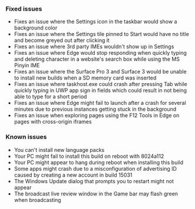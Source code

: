 ### Fixed issues
- Fixes an issue where the Settings icon in the taskbar would show a background color
- Fixes an issue where the Settings tile pinned to Start would have no title and become greyed out after clicking it
- Fixes an issue where 3rd party IMEs wouldn't show up in Settings
- Fixes an issue where Edge would stop responding when quickly typing and deleting character in a website's search box while using the MS Pinyin IME
- Fixes an issue where the Surface Pro 3 and Surface 3 would be unable to install new builds when a SD memory card was inserted
- Fixes an issue where taskhost.exe could crash after pressing Tab while quickly typing in UWP app sign in fields which could result in not being able to type for a short period
- Fixes an issue where Edge might fail to launch after a crash for several minutes due to previous instances getting stuck in the background
- Fixes an issue when exploring pages using the F12 Tools in Edge on pages with cross-origin iframes

### Known issues
- You can't install new language packs
- Your PC might fail to install this build on reboot with 8024a112
- Your PC might appear to hang during reboot when installing this build
- Some apps might crash due to a misconfiguration of advertising ID caused by creating a new account in build 15031
- The Windows Update dialog that prompts you to restart might not appear
- The broadcast live review window in the Game bar may flash green when broadcasting
